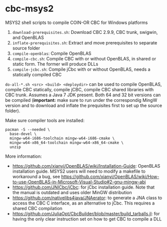 # cbc-msys2
MSYS2 shell scripts to compile COIN-OR CBC for Windows platforms

1. `download-prerequisites.sh`: Download CBC 2.9.9, CBC trunk, swigwin, and OpenBLAS
2. `inflate-prerequisites.sh`: Extract and move prerequisites to separate source folder
3. `compile-openblas`: Compile OpenBLAS
4. `compile-cbc.sh`: Compile CBC with or without OpenBLAS, in shared or static form. The former will produce DLLs
5. `compile-jcbc.sh`: Compile jCbc with or without OpenBLAS, needs a statically compiled CBC

`do-all-*.sh <src> <build> <deploydir>` can be used to compile OpenBLAS, compile CBC statically, compile jCBC, compile CBC shared libraries with CBC trunk. Assumes a Java 7 JDK present. Both 64 and 32 bit versions can be compiled (**important:** make sure to run under the correspondig MingW version and to download and inflate the prequisites first to set up the source folder).

Make sure compiler tools are installed:

    pacman -S --needed \
      base-devel \
      mingw-w64-i686-toolchain mingw-w64-i686-cmake \
      mingw-w64-x86_64-toolchain mingw-w64-x86_64-cmake \
      unzip

More information:

- https://github.com/xianyi/OpenBLAS/wiki/Installation-Guide: OpenBLAS installation guide. MSYS2 users will need to modify a makefile to workaround a bug, see https://github.com/xianyi/OpenBLAS/wiki/How-to-use-OpenBLAS-in-Microsoft-Visual-Studio#2-gnu-mingw-abi
- https://github.com/JNICbc/jCbc: for jCbc installation guide. Note that the manual is outdated and uses older MinGW distribution
- https://github.com/nativelibs4java/JNAerator: to generate a JNA class to access the CBC C interface, as an alternative to jCbc. This requires a shared CBC compilation
- https://github.com/JuliaOpt/CbcBuilder/blob/master/build_tarballs.jl: for having the only clear instruction set on how to get CBC to compile a DLL
